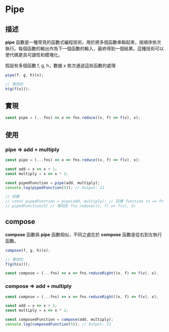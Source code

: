 # Pipe

## 描述

**pipe** 函數是一種常見的函數式編程技術，用於將多個函數串聯起來，按順序依次執行。每個函數的輸出作為下一個函數的輸入，最終得到一個結果。這種技術可以使代碼更具可讀性和模塊化。

假設有多個函數 f, g, h，數據 x 依次通過這些函數的處理

```javascript
pipe(f, g, h)(x);

// 等同於
h(g(f(x)));
```

## 實現

```javascript
const pipe = (...fns) => x => fns.reduce((v, f) => f(v), x);

```

## 使用

### pipe => add + multiply

```javascript
const pipe = (...fns) => x => fns.reduce((v, f) => f(v), x);

const add = x => x + 1;
const multiply = x => x * 2;

const pipedFunction = pipe(add, multiply);
console.log(pipedFunction(5)); // Output: 12

// 拆解
// const pipedFunction = pipe(add, multiply); // 回傳 function (x => fns.reduce((v, f) => f(v), x))， closure 保留 fns (add, multiply 函數)
// pipedFunction(5) // 等同於 fns.reduce((v, f) => f(v), 5)
```

## compose

**compose** 函數與 **pipe** 函數相似，不同之處在於 **compose** 函數是從右到左執行函數。

```javascript
compose(f, g, h)(x);

// 等同於
f(g(h(x)));
```

```javascript
const compose = (...fns) => x => fns.reduceRight((v, f) => f(v), x);
```

### compose => add + multiply

```javascript
const compose = (...fns) => x => fns.reduceRight((v, f) => f(v), x);

const add = x => x + 1;
const multiply = x => x * 2;

const composedFunction = compose(add, multiply);
console.log(composedFunction(5)); // Output: 11
```

